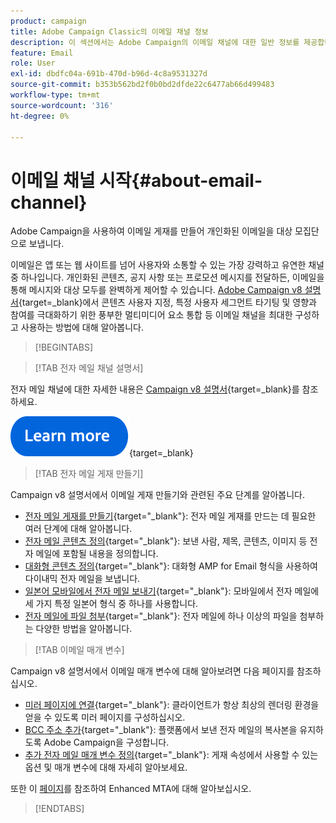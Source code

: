 ```yaml
---
product: campaign
title: Adobe Campaign Classic의 이메일 채널 정보
description: 이 섹션에서는 Adobe Campaign의 이메일 채널에 대한 일반 정보를 제공합니다
feature: Email
role: User
exl-id: dbdfc04a-691b-470d-b96d-4c8a9531327d
source-git-commit: b353b562bd2f0b0bd2dfde22c6477ab66d499483
workflow-type: tm+mt
source-wordcount: '316'
ht-degree: 0%

---
```


# 이메일 채널 시작{#about-email-channel}

Adobe Campaign을 사용하여 이메일 게재를 만들어 개인화된 이메일을 대상 모집단으로 보냅니다.

이메일은 앱 또는 웹 사이트를 넘어 사용자와 소통할 수 있는 가장 강력하고 유연한 채널 중 하나입니다. 개인화된 콘텐츠, 공지 사항 또는 프로모션 메시지를 전달하든, 이메일을 통해 메시지와 대상 모두를 완벽하게 제어할 수 있습니다. [Adobe Campaign v8 설명서](https://experienceleague.adobe.com/ko/docs/campaign/campaign-v8/send/emails/email){target=_blank}에서 콘텐츠 사용자 지정, 특정 사용자 세그먼트 타기팅 및 영향과 참여를 극대화하기 위한 풍부한 멀티미디어 요소 통합 등 이메일 채널을 최대한 구성하고 사용하는 방법에 대해 알아봅니다.




>[!BEGINTABS]

>[!TAB 전자 메일 채널 설명서]

전자 메일 채널에 대한 자세한 내용은 [Campaign v8 설명서](https://experienceleague.adobe.com/ko/docs/campaign/campaign-v8/send/emails/email){target=_blank}를 참조하세요.


[![이미지](../../assets/do-not-localize/learn-more-button.svg)](https://experienceleague.adobe.com/ko/docs/campaign/campaign-v8/send/emails/email){target=_blank}


>[!TAB 전자 메일 게재 만들기]

Campaign v8 설명서에서 이메일 게재 만들기와 관련된 주요 단계를 알아봅니다.

* [전자 메일 게재를 만들기](https://experienceleague.adobe.com/docs/campaign/campaign-v8/send/emails/email.html?lang=ko){target="_blank"}: 전자 메일 게재를 만드는 데 필요한 여러 단계에 대해 알아봅니다.
* [전자 메일 콘텐츠 정의](https://experienceleague.adobe.com/docs/campaign/campaign-v8/send/emails/defining-the-email-content.html?lang=ko){target="_blank"}: 보낸 사람, 제목, 콘텐츠, 이미지 등 전자 메일에 포함될 내용을 정의합니다.
* [대화형 콘텐츠 정의](https://experienceleague.adobe.com/docs/campaign/campaign-v8/send/emails/defining-interactive-content.html?lang=ko){target="_blank"}: 대화형 AMP for Email 형식을 사용하여 다이내믹 전자 메일을 보냅니다.
* [일본어 모바일에서 전자 메일 보내기](https://experienceleague.adobe.com/docs/campaign/campaign-v8/send/emails/sending-emails-on-japanese-mobiles.html?lang=ko){target="_blank"}: 모바일에서 전자 메일에 세 가지 특정 일본어 형식 중 하나를 사용합니다.
* [전자 메일에 파일 첨부](https://experienceleague.adobe.com/docs/campaign/campaign-v8/send/emails/attaching-files.html?lang=ko){target="_blank"}: 전자 메일에 하나 이상의 파일을 첨부하는 다양한 방법을 알아봅니다.


>[!TAB 이메일 매개 변수]

Campaign v8 설명서에서 이메일 매개 변수에 대해 알아보려면 다음 페이지를 참조하십시오.

* [미러 페이지에 연결](https://experienceleague.adobe.com/docs/campaign/campaign-v8/send/emails/mirror-page.html?lang=ko){target="_blank"}: 클라이언트가 항상 최상의 렌더링 환경을 얻을 수 있도록 미러 페이지를 구성하십시오.
* [BCC 주소 추가](https://experienceleague.adobe.com/docs/campaign/campaign-v8/send/emails/email-bcc.html?lang=ko){target="_blank"}: 플랫폼에서 보낸 전자 메일의 복사본을 유지하도록 Adobe Campaign을 구성합니다.
* [추가 전자 메일 매개 변수 정의](https://experienceleague.adobe.com/docs/campaign/campaign-v8/send/emails/email-parameters.html?lang=ko){target="_blank"}: 게재 속성에서 사용할 수 있는 옵션 및 매개 변수에 대해 자세히 알아보세요.

또한 이 [페이지](sending-with-enhanced-mta.md)를 참조하여 Enhanced MTA에 대해 알아보십시오.

>[!ENDTABS]





<!--
Adobe Campaign lets you mass deliver personalized electronic messages to a target population.

Before starting sending emails:

* Make sure recipient profiles contain at least an email address.
* Learn more about the Adobe Campaign [Delivery best practices](delivery-best-practices.md).
* Read out these sections to learn more about Deliverability: [Deliverability management in Campaign](about-deliverability.md) and [Deliverability best practices guide](https://experienceleague.adobe.com/docs/deliverability-learn/deliverability-best-practice-guide/introduction.html?lang=ko).

The key steps to send an email are as follows:

* [Create an email delivery](creating-an-email-delivery.md)
* [Define the target population](steps-defining-the-target-population.md)
* [Define the email content](defining-the-email-content.md)
* [Send the email](sending-messages.md)
* [Monitor the delivery](about-delivery-monitoring.md)

The sections below provide information that is specific to the email channel. For global information on how to create a delivery, refer to [this section](steps-about-delivery-creation-steps.md).
-->